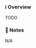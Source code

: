 <!-- Start of template, cut/delete any text above this -->

### ℹ️ Overview

<!-- This section should represent the final, squashed commit message body. -->
<!-- (The PR title represents the final, squashed commit message title) -->

TODO

### 📝 Notes

N/A
